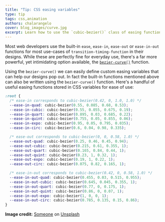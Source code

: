 ```yaml
---
title: "Tip: CSS easing variables"
type: tip
tags: css,animation
authors: chalarangelo
cover: blog_images/curve.jpg
excerpt: Learn how to use the `cubic-bezier()` class of easing functions and create beautiful animations that stand out.
---
```


Most web developers use the built-in `ease`, `ease-in`, `ease-out` or `ease-in-out` functions for most use-cases of `transition-timing-function` in their designs. While these are perfectly fine for everyday use, there's a far more powerful, yet intimidating option available, the [`bezier-curve()`](https://developer.mozilla.org/en-US/docs/Web/CSS/transition-timing-function) function.

Using the `bezier-curve()` we can easily define custom easing variables that can help our designs pop out. In fact the built-in functions mentioned above can also be written using the `bezier-curve()` function. Here's a handful of useful easing functions stored in CSS variables for ease of use:

```css
:root {
  /* ease-in corresponds to cubic-bezier(0.42, 0, 1.0, 1.0) */
  --ease-in-quad: cubic-bezier(0.55, 0.085, 0.68, 0.53);
  --ease-in-cubic: cubic-bezier(0.55, 0.055, 0.675, 0.19);
  --ease-in-quart: cubic-bezier(0.895, 0.03, 0.685, 0.22);
  --ease-in-quint: cubic-bezier(0.755, 0.05, 0.855, 0.06);
  --ease-in-expo: cubic-bezier(0.95, 0.05, 0.795, 0.035);
  --ease-in-circ: cubic-bezier(0.6, 0.04, 0.98, 0.335);

  /* ease-out corresponds to cubic-bezier(0, 0, 0.58, 1.0) */
  --ease-out-quad: cubic-bezier(0.25, 0.46, 0.45, 0.94);
  --ease-out-cubic: cubic-bezier(0.215, 0.61, 0.355, 1);
  --ease-out-quart: cubic-bezier(0.165, 0.84, 0.44, 1);
  --ease-out-quint: cubic-bezier(0.23, 1, 0.32, 1);
  --ease-out-expo: cubic-bezier(0.19, 1, 0.22, 1);
  --ease-out-circ: cubic-bezier(0.075, 0.82, 0.165, 1);

  /* ease-in-out corresponds to cubic-bezier(0.42, 0, 0.58, 1.0) */
  --ease-in-out-quad: cubic-bezier(0.455, 0.03, 0.515, 0.955);
  --ease-in-out-cubic: cubic-bezier(0.645, 0.045, 0.355, 1);
  --ease-in-out-quart: cubic-bezier(0.77, 0, 0.175, 1);
  --ease-in-out-quint: cubic-bezier(0.86, 0, 0.07, 1);
  --ease-in-out-expo: cubic-bezier(1, 0, 0, 1);
  --ease-in-out-circ: cubic-bezier(0.785, 0.135, 0.15, 0.86);
}
```

**Image credit:** [Someone](https://unsplash.com/...?utm_source=unsplash&utm_medium=referral&utm_content=creditCopyText) on [Unsplash](https://unsplash.com?utm_source=unsplash&utm_medium=referral&utm_content=creditCopyText)
